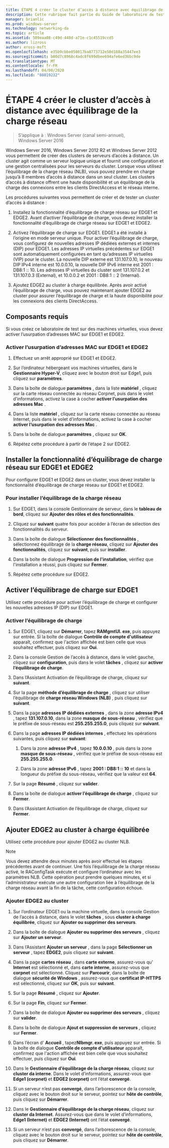 ```yaml
---
title: ÉTAPE 4 créer le cluster d’accès à distance avec équilibrage de la charge réseau
description: Cette rubrique fait partie du Guide de laboratoire de test-démonstration de DirectAccess dans un cluster avec Windows NLB pour Windows Server 2016
manager: brianlic
ms.prod: windows-server
ms.technology: networking-da
ms.topic: article
ms.assetid: 509eaa08-c49d-448d-a71e-c1c45519ccd5
ms.author: lizross
author: eross-msft
ms.openlocfilehash: e35b9cbbe050017ba8773712e50d188a35447ee3
ms.sourcegitcommit: b00d7c8968c4adc8f699dbee694afe6ed36bc9de
ms.translationtype: MT
ms.contentlocale: fr-FR
ms.lasthandoff: 04/08/2020
ms.locfileid: "80819232"
---
```

# <a name="step-4-create-the-network-load-balanced-remote-access-cluster"></a>ÉTAPE 4 créer le cluster d’accès à distance avec équilibrage de la charge réseau

>S’applique à : Windows Server (canal semi-annuel), Windows Server 2016

 Windows Server 2016, Windows Server 2012 R2 et Windows Server 2012 vous permettent de créer des clusters de serveurs d’accès à distance. Un cluster agit comme un serveur logique unique et fournit une configuration et une gestion centralisées pour les serveurs du cluster. Lorsque vous utilisez l’équilibrage de la charge réseau (NLB), vous pouvez prendre en charge jusqu’à 8 membres d’accès à distance dans un seul cluster. Les clusters d’accès à distance offrent une haute disponibilité et un équilibrage de la charge des connexions entre les clients DirectAccess et le réseau interne.  
  
Les procédures suivantes vous permettent de créer et de tester un cluster d’accès à distance :  
  
1. Installez la fonctionnalité d’équilibrage de charge réseau sur EDGE1 et EDGE2. Avant d’activer l’équilibrage de charge, vous devez installer la fonctionnalité d’équilibrage de charge réseau sur EDGE1 et EDGE2.
  
2. Activez l’équilibrage de charge sur EDGE1. EDGE1 a été installé à l’origine en mode serveur unique. Pour activer l’équilibrage de charge, vous configurez de nouvelles adresses IP dédiées externes et internes (DIP) pour EDGE1. Les adresses IP virtuelles précédentes sur EDGE1 sont automatiquement configurées en tant qu’adresses IP virtuelles (VIP) pour le cluster. La nouvelle DIP externe est 131.107.0.10, le nouveau DIP IPv4 interne est 10.0.0.10, la nouvelle DIP IPv6 interne est 2001 : DB8:1 :: 10. Les adresses IP virtuelles du cluster sont 131.107.0.2 et 131.107.0.3 (External), et 10.0.0.2 et 2001 : DB8:1 :: 2 (Internal).
  
3. Ajoutez EDGE2 au cluster à charge équilibrée. Après avoir activé l’équilibrage de charge, vous pouvez maintenant ajouter EDGE2 au cluster pour assurer l’équilibrage de charge et la haute disponibilité pour les connexions des clients DirectAccess.

## <a name="prerequisites"></a>Composants requis

Si vous créez ce laboratoire de test sur des machines virtuelles, vous devez activer l’usurpation d’adresses MAC sur EDGE1 et EDGE2.  
  
### <a name="enable-mac-address-spoofing-on-edge1-and-edge2"></a>Activer l’usurpation d’adresses MAC sur EDGE1 et EDGE2  
  
1.  Effectuez un arrêt approprié sur EDGE1 et EDGE2.  
  
2.  Sur l’ordinateur hébergeant vos machines virtuelles, dans le **Gestionnaire Hyper-V**, cliquez avec le bouton droit sur Edge1, puis cliquez sur **paramètres**.  
  
3.  Dans la boîte de dialogue **paramètres** , dans la liste **matériel** , cliquez sur la carte réseau connectée au réseau Corpnet, puis dans le volet d’informations, activez la case à cocher **activer l’usurpation des adresses Mac** .  
  
4.  Dans la liste **matériel** , cliquez sur la carte réseau connectée au réseau Internet, puis dans le volet d’informations, activez la case à cocher **activer l’usurpation des adresses Mac** .  
  
5.  Dans la boîte de dialogue **paramètres** , cliquez sur **OK**.  
  
6.  Répétez cette procédure à partir de l’étape 2 sur EDGE2.  
  
## <a name="install-the-network-load-balancing-feature-on-edge1-and-edge2"></a>Installer la fonctionnalité d’équilibrage de charge réseau sur EDGE1 et EDGE2  
Pour configurer EDGE1 et EDGE2 dans un cluster, vous devez installer la fonctionnalité d’équilibrage de charge réseau sur EDGE1 et EDGE2.  
  
### <a name="to-install-network-load-balancing"></a>Pour installer l’équilibrage de la charge réseau  
  
1.  Sur EDGE1, dans la console Gestionnaire de serveur, dans le **tableau de bord**, cliquez sur **Ajouter des rôles et des fonctionnalités**.  
  
2.  Cliquez sur **suivant** quatre fois pour accéder à l’écran de sélection des fonctionnalités du serveur.  
  
3.  Dans la boîte de dialogue **Sélectionner des fonctionnalités** , sélectionnez équilibrage de la **charge réseau**, cliquez sur **Ajouter des fonctionnalités**, cliquez sur **suivant**, puis sur **installer**.  
  
4.  Dans la boîte de dialogue **Progression de l'installation**, vérifiez que l'installation a réussi, puis cliquez sur **Fermer**.  
  
5.  Répétez cette procédure sur EDGE2.  
  
## <a name="enable-load-balancing-on-edge1"></a>Activer l’équilibrage de charge sur EDGE1  
Utilisez cette procédure pour activer l’équilibrage de charge et configurer les nouvelles adresses IP (DIP) sur EDGE1.  
  
### <a name="enable-load-balancing"></a>Activer l’équilibrage de charge  
  
1.  Sur EDGE1, cliquez sur **Démarrer**, tapez **RAMgmtUI. exe**, puis appuyez sur entrée. Si la boîte de dialogue **Contrôle de compte d'utilisateur** apparaît, confirmez que l'action affichée est bien celle que vous souhaitez effectuer, puis cliquez sur **Oui**.  
  
2.  Dans la console Gestion de l’accès à distance, dans le volet gauche, cliquez sur **configuration**, puis dans le volet **tâches** , cliquez sur **activer l’équilibrage de charge**.  
  
3.  Dans l’Assistant Activation de l’équilibrage de charge, cliquez sur **suivant**.  
  
4.  Sur la page **méthode d’équilibrage de charge** , cliquez sur utiliser l’équilibrage de **charge réseau Windows (NLB)** , puis cliquez sur **suivant**.  
  
5.  Dans la page **adresses IP dédiées externes** , dans la zone **adresse IPv4** , tapez **131.107.0.10**, dans la zone **masque de sous-réseau** , vérifiez que le préfixe de sous-réseau est **255.255.255.0**, puis cliquez sur **suivant**.  
  
6.  Dans la page **adresses IP dédiées internes** , effectuez les opérations suivantes, puis cliquez sur **suivant**:  
  
    1.  Dans la zone **adresse IPv4** , tapez **10.0.0.10** , puis dans la zone **masque de sous-réseau** , vérifiez que le préfixe de sous-réseau est **255.255.255.0**.  
  
    2.  Dans la zone **adresse IPv6** , tapez **2001 : DB8:1 :: 10** et dans la longueur du préfixe du sous-réseau, vérifiez que la valeur est **64**.  
  
7.  Sur la page **Résumé** , cliquez sur **valider**.  
  
8.  Dans la boîte de dialogue **activer l’équilibrage de charge** , cliquez sur **Fermer**.  
  
9. Dans l’Assistant Activation de l’équilibrage de charge, cliquez sur **Fermer**.  
  
## <a name="add-edge2-to-the-load-balanced-cluster"></a>Ajouter EDGE2 au cluster à charge équilibrée  
Utilisez cette procédure pour ajouter EDGE2 au cluster NLB.  
  
> [!NOTE]  
> Vous devez attendre deux minutes après avoir effectué les étapes précédentes avant de continuer. Une fois l’équilibrage de la charge réseau activé, le RAConfigTask exécute et configure l’ordinateur avec les paramètres NLB. Cette opération peut prendre quelques minutes, et si l’administrateur exécute une autre configuration liée à l’équilibrage de la charge réseau avant la fin de la tâche, cette configuration échoue.  
  
### <a name="add-edge2-to-the-cluster"></a>Ajouter EDGE2 au cluster  
  
1.  Sur l’ordinateur EDGE1 ou la machine virtuelle, dans la console Gestion de l’accès à distance, dans le volet **tâches** , sous **cluster à charge équilibrée**, cliquez sur **Ajouter ou supprimer des serveurs**.  
  
2.  Dans la boîte de dialogue **Ajouter ou supprimer des serveurs** , cliquez sur **Ajouter un serveur**.  
  
3.  Dans l’Assistant **Ajouter un serveur** , dans la page **Sélectionner un serveur** , tapez **EDGE2**, puis cliquez sur **suivant**.  
  
4.  Dans la page **cartes réseau** , dans **carte externe**, assurez-vous qu' **Internet** est sélectionné et, dans **carte interne**, assurez-vous que **corpnet** est sélectionné. Cliquez sur **Parcourir**, dans la boîte de dialogue **sécurité de Windows** , assurez-vous que **certificat IP-HTTPS** est sélectionné, cliquez sur **OK**, puis sur **suivant**.  
  
5.  Sur la page **Résumé** , cliquez sur **Ajouter**.  
  
6.  Sur la page **Fin**, cliquez sur **Fermer**.  
  
7.  Dans la boîte de dialogue **Ajouter ou supprimer des serveurs** , cliquez sur **valider**.  
  
8.  Dans la boîte de dialogue **Ajout et suppression de serveurs** , cliquez sur **Fermer**.  
  
9. Dans l’écran d' **Accueil** , tapez**Nlbmgr. exe**, puis appuyez sur entrée. Si la boîte de dialogue **Contrôle de compte d'utilisateur** apparaît, confirmez que l'action affichée est bien celle que vous souhaitez effectuer, puis cliquez sur **Oui**.  
  
10. Dans le **Gestionnaire d’équilibrage de la charge réseau**, cliquez sur **cluster da interne**. Dans le volet d’informations, assurez-vous que **Edge1 (corpnet)** et **EDGE2 (corpnet)** ont l’état **convergé**.  
  
11. Si un serveur n’est pas **convergé**, dans l’arborescence de la console, cliquez avec le bouton droit sur le serveur, pointez sur **hôte de contrôle**, puis cliquez sur **Démarrer**.  
  
12. Dans le **Gestionnaire d’équilibrage de la charge réseau**, cliquez sur **cluster da Internet**. Assurez-vous que dans le volet d’informations, **Edge1 (Internet)** et **EDGE2 (Internet)** ont l’état **convergé**.  
  
13. Si un serveur n’est pas **convergé**, dans l’arborescence de la console, cliquez avec le bouton droit sur le serveur, pointez sur **hôte de contrôle**, puis cliquez sur **Démarrer**.
